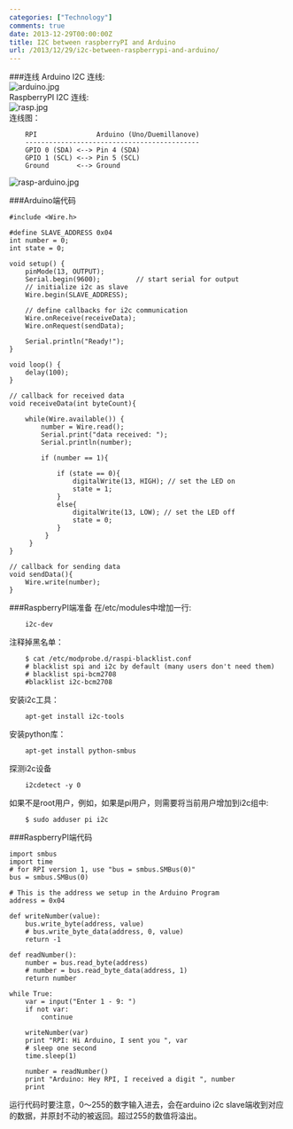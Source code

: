 ```yaml
---
categories: ["Technology"]
comments: true
date: 2013-12-29T00:00:00Z
title: I2C between raspberryPI and Arduino
url: /2013/12/29/i2c-between-raspberrypi-and-arduino/
---
```


###连线
Arduino I2C 连线:    
![arduino.jpg](/images/arduino-i2c-pins.jpg)    
RaspberryPI I2C 连线:    
![rasp.jpg](/images/raspberry-pi-i2c-pins.jpg)    
连线图：    

```
	RPI               Arduino (Uno/Duemillanove)
	--------------------------------------------
	GPIO 0 (SDA) <--> Pin 4 (SDA)
	GPIO 1 (SCL) <--> Pin 5 (SCL)
	Ground       <--> Ground

```

![rasp-arduino.jpg](/images/RaspberryPI-I2c-Arduino.png)

###Arduino端代码

```
#include <Wire.h>

#define SLAVE_ADDRESS 0x04
int number = 0;
int state = 0;

void setup() {
    pinMode(13, OUTPUT);
    Serial.begin(9600);         // start serial for output
    // initialize i2c as slave
    Wire.begin(SLAVE_ADDRESS);

    // define callbacks for i2c communication
    Wire.onReceive(receiveData);
    Wire.onRequest(sendData);

    Serial.println("Ready!");
}

void loop() {
    delay(100);
}

// callback for received data
void receiveData(int byteCount){

    while(Wire.available()) {
        number = Wire.read();
        Serial.print("data received: ");
        Serial.println(number);

        if (number == 1){

            if (state == 0){
                digitalWrite(13, HIGH); // set the LED on
                state = 1;
            }
            else{
                digitalWrite(13, LOW); // set the LED off
                state = 0;
            }
         }
     }
}

// callback for sending data
void sendData(){
    Wire.write(number);
}

```
###RaspberryPI端准备
在/etc/modules中增加一行:

```
	i2c-dev

```
注释掉黑名单：

```
	$ cat /etc/modprobe.d/raspi-blacklist.conf
	# blacklist spi and i2c by default (many users don't need them)
	# blacklist spi-bcm2708
	#blacklist i2c-bcm2708

```
安装i2c工具：

```
	apt-get install i2c-tools

```
安装python库： 

```
	apt-get install python-smbus

```
探测i2c设备

```
	i2cdetect -y 0

```
如果不是root用户，例如，如果是pi用户，则需要将当前用户增加到i2c组中:

```
	$ sudo adduser pi i2c

```
###RaspberryPI端代码

```
import smbus
import time
# for RPI version 1, use "bus = smbus.SMBus(0)"
bus = smbus.SMBus(0)

# This is the address we setup in the Arduino Program
address = 0x04

def writeNumber(value):
    bus.write_byte(address, value)
    # bus.write_byte_data(address, 0, value)
    return -1

def readNumber():
    number = bus.read_byte(address)
    # number = bus.read_byte_data(address, 1)
    return number

while True:
    var = input("Enter 1 - 9: ")
    if not var:
        continue

    writeNumber(var)
    print "RPI: Hi Arduino, I sent you ", var
    # sleep one second
    time.sleep(1)

    number = readNumber()
    print "Arduino: Hey RPI, I received a digit ", number
    print

```
运行代码时要注意，0～255的数字输入进去，会在arduino i2c slave端收到对应的数据，并原封不动的被返回。超过255的数值将溢出。    
